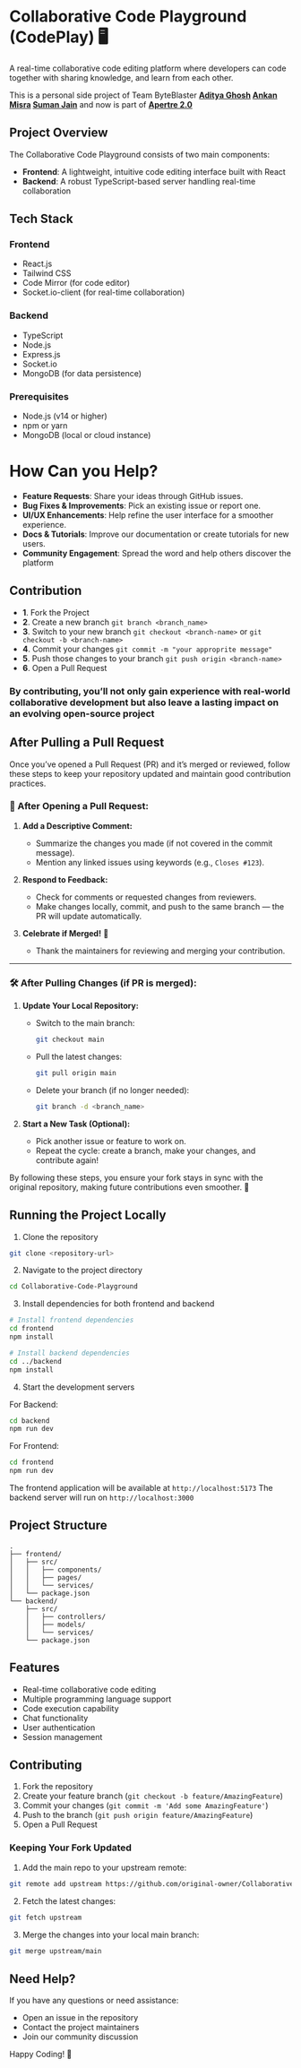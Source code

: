 

# Collaborative Code Playground (CodePlay) 🖥️

A real-time collaborative code editing platform where developers can code together with sharing knowledge, and learn from each other. 

This is a personal side project of Team ByteBlaster **[Aditya Ghosh](https://www.linkedin.com/in/adityaghosh2992/) [Ankan Misra](https://www.linkedin.com/in/ankanmisra/) [Suman Jain](https://www.linkedin.com/in/suman-naresh-jain/)** and now is part of **[Apertre 2.0](https://s2apertre.resourcio.in/)**

## Project Overview
The Collaborative Code Playground consists of two main components:
- **Frontend**: A lightweight, intuitive code editing interface built with React
- **Backend**: A robust TypeScript-based server handling real-time collaboration

## Tech Stack
### Frontend
- React.js
- Tailwind CSS
- Code Mirror (for code editor)
- Socket.io-client (for real-time collaboration)

### Backend
- TypeScript
- Node.js
- Express.js
- Socket.io
- MongoDB (for data persistence)

### Prerequisites
- Node.js (v14 or higher)
- npm or yarn
- MongoDB (local or cloud instance)

# How Can you Help?
- **Feature Requests**: Share your ideas through GitHub issues.
- **Bug Fixes & Improvements**: Pick an existing issue or report one.
- **UI/UX Enhancements**: Help refine the user interface for a smoother experience.
- **Docs & Tutorials**: Improve our documentation or create tutorials for new users.
- **Community Engagement**: Spread the word and help others discover the platform

## Contribution
- **1**. Fork the Project
- **2**. Create a new branch ```git branch <branch_name>``` 
- **3**. Switch to your new branch ```git checkout <branch-name>``` or ```git checkout -b <branch-name>```
- **4**. Commit your changes ```git commit -m "your approprite message"``` 
- **5**. Push those changes to your branch ```git push origin <branch-name>```
- **6**. Open a Pull Request
  
### By contributing, you’ll not only gain experience with real-world collaborative development but also leave a lasting impact on an evolving open-source project

## After Pulling a Pull Request

Once you’ve opened a Pull Request (PR) and it’s merged or reviewed, follow these steps to keep your repository updated and maintain good contribution practices.

### 🚀 After Opening a Pull Request:
1. **Add a Descriptive Comment:**  
   - Summarize the changes you made (if not covered in the commit message).  
   - Mention any linked issues using keywords (e.g., `Closes #123`).  

2. **Respond to Feedback:**  
   - Check for comments or requested changes from reviewers.  
   - Make changes locally, commit, and push to the same branch — the PR will update automatically.  

3. **Celebrate if Merged!** 🎉  
   - Thank the maintainers for reviewing and merging your contribution.

---

### 🛠 After Pulling Changes (if PR is merged):
1. **Update Your Local Repository:**  
   - Switch to the main branch:  
     ```bash
     git checkout main
     ```  
   - Pull the latest changes:  
     ```bash
     git pull origin main
     ```  
   - Delete your branch (if no longer needed):  
     ```bash
     git branch -d <branch_name>
     ```  

2. **Start a New Task (Optional):**  
   - Pick another issue or feature to work on.  
   - Repeat the cycle: create a branch, make your changes, and contribute again!

By following these steps, you ensure your fork stays in sync with the original repository, making future contributions even smoother. 🚀
## Running the Project Locally

1. Clone the repository
```bash
git clone <repository-url>
```

2. Navigate to the project directory
```bash
cd Collaborative-Code-Playground
```

3. Install dependencies for both frontend and backend
```bash
# Install frontend dependencies
cd frontend
npm install

# Install backend dependencies
cd ../backend
npm install
```

4. Start the development servers

For Backend:
```bash
cd backend
npm run dev
```

For Frontend:
```bash
cd frontend
npm run dev
```

The frontend application will be available at `http://localhost:5173`
The backend server will run on `http://localhost:3000`

## Project Structure
```plaintext
.
├── frontend/
│   ├── src/
│   │   ├── components/
│   │   ├── pages/
│   │   └── services/
│   └── package.json
└── backend/
    ├── src/
    │   ├── controllers/
    │   ├── models/
    │   └── services/
    └── package.json
```

## Features
- Real-time collaborative code editing
- Multiple programming language support
- Code execution capability
- Chat functionality
- User authentication
- Session management

## Contributing
1. Fork the repository
2. Create your feature branch (`git checkout -b feature/AmazingFeature`)
3. Commit your changes (`git commit -m 'Add some AmazingFeature'`)
4. Push to the branch (`git push origin feature/AmazingFeature`)
5. Open a Pull Request

### Keeping Your Fork Updated
1. Add the main repo to your upstream remote:
```bash
git remote add upstream https://github.com/original-owner/Collaborative-Code-Playground.git
```

2. Fetch the latest changes:
```bash
git fetch upstream
```

3. Merge the changes into your local main branch:
```bash
git merge upstream/main
```

## Need Help?
If you have any questions or need assistance:
- Open an issue in the repository
- Contact the project maintainers
- Join our community discussion


Happy Coding! 🚀

